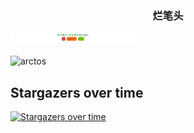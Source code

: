 
<h3 align="center">烂笔头</h3>

![](intro.svg)

![arctos](https://cdn.jsdelivr.net/gh/YeeKal/img_land/icon/arctos_1080x1080.jpg)


## Stargazers over time

[![Stargazers over time](https://starchart.cc/YeeKal/Doc.svg)](https://starchart.cc/YeeKal/Doc)

